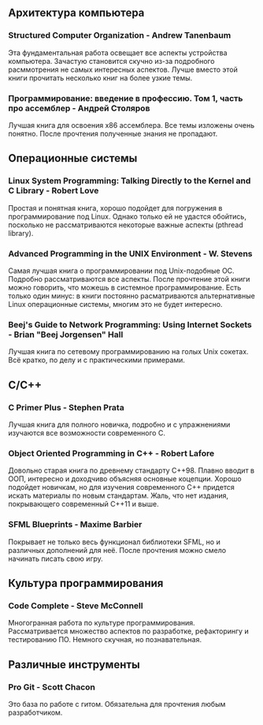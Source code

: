 ## Архитектура компьютера

### Structured Computer Organization - Andrew Tanenbaum
Эта фундаментальная работа освещает все аспекты устройства компьютера. Зачастую становится скучно из-за подробного расммотрения не самых интересных аспектов. Лучше вместо этой книги прочитать несколько книг на более узкие темы.

### Программирование: введение в профессию. Том 1, часть про ассемблер - Андрей Столяров
Лучшая книга для освоения x86 ассемблера. Все темы изложены очень понятно. После прочтения полученные знания не пропадают.

## Операционные системы

### Linux System Programming: Talking Directly to the Kernel and C Library - Robert Love
Простая и понятная книга, хорошо подойдет для погружения в программирование под Linux. Однако только ей не удастся обойтись, посколько не рассматриваются некоторые важные аспекты (pthread library).

### Advanced Programming in the UNIX Environment - W. Stevens
Самая лучшая книга о программировании под Unix-подобные ОС. Подробно рассматриваются все аспекты. После прочтение этой книги можно говорить, что можешь в системное программирование. Есть только один минус: в книги постоянно расматриваются альтернативные Linux операционные системы, многим это не будет интересно.

### Beej's Guide to Network Programming: Using Internet Sockets -  Brian "Beej Jorgensen" Hall
Лучшая книга по сетевому программированию на голых Unix сокетах. Всё кратко, по делу и с практическими примерами.

## C/C++

### C Primer Plus - Stephen Prata
Лучшая книга для полного новичка, подробно и с упражнениями изучаются все возможности современного C.

### Object Oriented Programming in C++ - Robert Lafore
Довольно старая книга по древнему стандарту C++98. Плавно вводит в ООП, интересно и доходчиво объясняя основные коцепции. Хорошо подойдет новичкам, но для изучения современного C++ придется искать материалы по новым стандартам. Жаль, что нет издания, покрывающего современный C++11 и выше.

### SFML Blueprints - Maxime Barbier
Покрывает не только весь функционал библиотеки SFML, но и различных дополнений для неё. После прочтения можно смело начинать писать свою игру.

## Культура программирования

### Code Complete - Steve McConnell
Многогранная работа по культуре программирования. Рассматривается множество аспектов по разработке, рефакторингу и тестированию ПО. Немного скучная, но познавательная.

## Различные инструменты

### Pro Git - Scott Chacon
Это база по работе с гитом. Обязательна для прочтения любым разработчиком.
